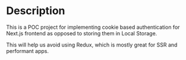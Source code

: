 # Description

This is a POC project for implementing cookie based authentication for Next.js frontend as opposed to storing them in Local Storage.

This will help us avoid using Redux, which is mostly great for SSR and performant apps.
